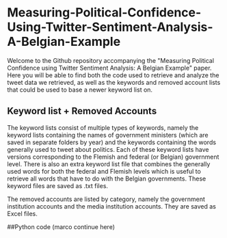 # Measuring-Political-Confidence-Using-Twitter-Sentiment-Analysis-A-Belgian-Example

Welcome to the Github repository accompanying the "Measuring Political Confidence using Twitter Sentiment Analysis: A Belgian Example" paper.
Here you will be able to find both the code used to retrieve and analyze the tweet data we retrieved, as well as the keywords and removed account lists that
could be used to base a newer keyword list on.
## Keyword list + Removed Accounts
The keyword lists consist of multiple types of keywords, namely the keyword lists containing the names of government ministers (which are saved in separate folders by year) and the keywords containing the words generally used to tweet about politics. Each of these keyword lists have versions corresponding to the Flemish and federal (or Belgian) government level. There is also an extra keyword list file that combines the generally used words for both the federal and Flemish levels which is useful to retrieve all words that have to do with the Belgian governments. These keyword files are saved as .txt files.

The removed accounts are listed by category, namely the government institution accounts and the media institution accounts. They are saved as Excel files.

##Python code
(marco continue here)
